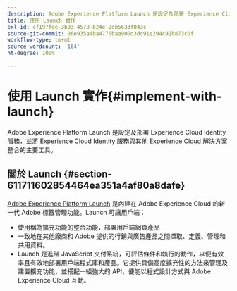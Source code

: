 ```yaml
---
description: Adobe Experience Platform Launch 是設定及部署 Experience Cloud Identity 服務，並將 Experience Cloud Identity 服務與其他 Experience Cloud 解決方案整合的主要工具。
title: 使用 Launch 實作
exl-id: cf197fde-3b93-4578-b24e-2db5633f043c
source-git-commit: 06e935a4ba4776baa900d3dc91e294c92b873c0f
workflow-type: tm+mt
source-wordcount: '164'
ht-degree: 100%

---
```


# 使用 Launch 實作{#implement-with-launch}

Adobe Experience Platform Launch 是設定及部署 Experience Cloud Identity 服務，並將 Experience Cloud Identity 服務與其他 Experience Cloud 解決方案整合的主要工具。

## 關於 Launch {#section-611711602854464ea351a4af80a8dafe}

[Adobe Experience Platform Launch](https://experienceleague.adobe.com/docs/launch/using/home.html) 是內建在 Adobe Experience Cloud 的新一代 Adobe 標籤管理功能。Launch 可讓用戶端：

* 使用稱為擴充功能的整合功能，部署用戶端網頁產品
* 一致地在其他廠商和 Adobe 提供的行銷與廣告產品之間擷取、定義、管理和共用資料。
* Launch 是進階 JavaScript 交付系統，可評估條件和執行的動作，以便有效率且有效地部署用戶端程式庫和產品。它提供具備高度擴充性的方法來管理及建置擴充功能，並搭配一組強大的 API，便能以程式設計方式與 Adobe Experience Cloud 互動。
